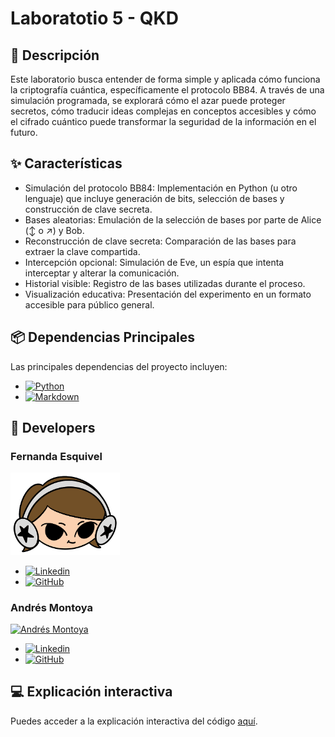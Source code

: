 # Laboratotio 5 - QKD

## 📜 Descripción
Este laboratorio busca entender de forma simple y aplicada cómo funciona la criptografía cuántica, específicamente el protocolo BB84. A través de una simulación programada, se explorará cómo el azar puede proteger secretos, cómo traducir ideas complejas en conceptos accesibles y cómo el cifrado cuántico puede transformar la seguridad de la información en el futuro.

## ✨ Características
- Simulación del protocolo BB84: Implementación en Python (u otro lenguaje) que incluye generación de bits, selección de bases y construcción de clave secreta.
- Bases aleatorias: Emulación de la selección de bases por parte de Alice (↕ o ↗) y Bob.
- Reconstrucción de clave secreta: Comparación de las bases para extraer la clave compartida.
- Intercepción opcional: Simulación de Eve, un espía que intenta interceptar y alterar la comunicación.
- Historial visible: Registro de las bases utilizadas durante el proceso.
- Visualización educativa: Presentación del experimento en un formato accesible para público general.

## 📦 Dependencias Principales
Las principales dependencias del proyecto incluyen:
* [![Python][Python]][Python-url]
* [![Markdown][Markdown]][Markdown-url]

## 👥 Developers

### Fernanda Esquivel
<a href="https://github.com/FerEsq">
  <img width='175' src="https://github.com/FerEsq/FerEsq/blob/main/assets/headset.png" alt="Fernanda Esquivel" />
</a>

* [![Linkedin][Linkedin]][Linkedin-fer]
* [![GitHub][GitHub]][GitHub-fer]

### Andrés Montoya
<a href="https://github.com/FerEsq">
  <img width='175' src="https://avatars.githubusercontent.com/u/84055444?v=4" alt="Andrés Montoya" />
</a>

* [![Linkedin][Linkedin]][Linkedin-monti]
* [![GitHub][GitHub]][GitHub-monti]


## 💻 Explicación interactiva
Puedes acceder a la explicación interactiva del código [aquí](#).

<!-- MARKDOWN LINKS & IMAGES -->
[Python]: https://img.shields.io/badge/Python-4B8BBE?style=for-the-badge&logo=python&logoColor=white
[Python-url]: https://www.python.org
[Markdown]: https://img.shields.io/badge/Markdown-000000?style=for-the-badge&logo=markdown&logoColor=white
[Markdown-url]: https://www.markdownguide.org
[Vite]: https://img.shields.io/badge/Vite-646CFF?style=for-the-badge&logo=Vite&logoColor=white
[Vite-url]: https://vite.dev
[Mongo]: https://img.shields.io/badge/-MongoDB-13aa52?style=for-the-badge&logo=mongodb&logoColor=white
[Mongo-url]: https://www.mongodb.com
[Linkedin-fer]: https://www.linkedin.com/in/feresq
[Linkedin-monti]: https://www.linkedin.com/in/andrés-montoya-8a0743287/
[Linkedin]: https://img.shields.io/badge/LinkedIn-0077B5?style=for-the-badge&logo=linkedin&logoColor=white
[Github-fer]: https://github.com/FerEsq
[Github-monti]: https://github.com/Montoya086
[GitHub]: https://img.shields.io/badge/github-%23121011.svg?style=for-the-badge&logo=github&logoColor=white
[Github-url]: https://github.com
[Website]: https://img.shields.io/badge/Website-226946?style=for-the-badge&logo=opera&logoColor=white
[Website-fer]: https://fer-esq.web.app
[Mail]: https://img.shields.io/badge/Gmail-DC143C?style=for-the-badge&logo=gmail&logoColor=white
[Mail-fer]: mailto:feresq.gt@gmail.com
